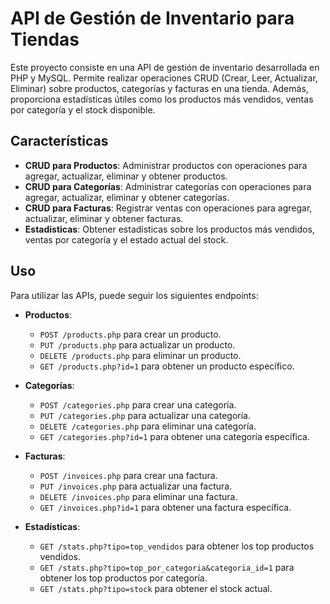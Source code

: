 # API de Gestión de Inventario para Tiendas

Este proyecto consiste en una API de gestión de inventario desarrollada en PHP y MySQL. Permite realizar operaciones CRUD (Crear, Leer, Actualizar, Eliminar) sobre productos, categorías y facturas en una tienda. Además, proporciona estadísticas útiles como los productos más vendidos, ventas por categoría y el stock disponible.

## Características

- **CRUD para Productos**: Administrar productos con operaciones para agregar, actualizar, eliminar y obtener productos.
- **CRUD para Categorías**: Administrar categorías con operaciones para agregar, actualizar, eliminar y obtener categorías.
- **CRUD para Facturas**: Registrar ventas con operaciones para agregar, actualizar, eliminar y obtener facturas.
- **Estadísticas**: Obtener estadísticas sobre los productos más vendidos, ventas por categoría y el estado actual del stock.

## Uso

Para utilizar las APIs, puede seguir los siguientes endpoints:

- **Productos**:
  - `POST /products.php` para crear un producto.
  - `PUT /products.php` para actualizar un producto.
  - `DELETE /products.php` para eliminar un producto.
  - `GET /products.php?id=1` para obtener un producto específico.

- **Categorías**:
  - `POST /categories.php` para crear una categoría.
  - `PUT /categories.php` para actualizar una categoría.
  - `DELETE /categories.php` para eliminar una categoría.
  - `GET /categories.php?id=1` para obtener una categoría específica.

- **Facturas**:
  - `POST /invoices.php` para crear una factura.
  - `PUT /invoices.php` para actualizar una factura.
  - `DELETE /invoices.php` para eliminar una factura.
  - `GET /invoices.php?id=1` para obtener una factura específica.

- **Estadísticas**:
  - `GET /stats.php?tipo=top_vendidos` para obtener los top productos vendidos.
  - `GET /stats.php?tipo=top_por_categoria&categoria_id=1` para obtener los top productos por categoría.
  - `GET /stats.php?tipo=stock` para obtener el stock actual.